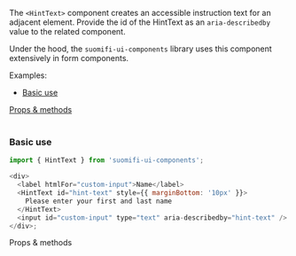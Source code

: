 The `<HintText>` component creates an accessible instruction text for an adjacent element. Provide the id of the HintText as an `aria-describedby` value to the related component.

Under the hood, the `suomifi-ui-components` library uses this component extensively in form components.

Examples:

<ul>
  <li><a href="/#/Components/HintText?id=basic-use">Basic use</a></li>
</ul>

<div style="margin-bottom: 40px">
  <a href="/#/Components/HintText?id=props--methods">Props & methods</a>
</div>

### Basic use

```js
import { HintText } from 'suomifi-ui-components';

<div>
  <label htmlFor="custom-input">Name</label>
  <HintText id="hint-text" style={{ marginBottom: '10px' }}>
    Please enter your first and last name
  </HintText>
  <input id="custom-input" type="text" aria-describedby="hint-text" />
</div>;
```

Props & methods
